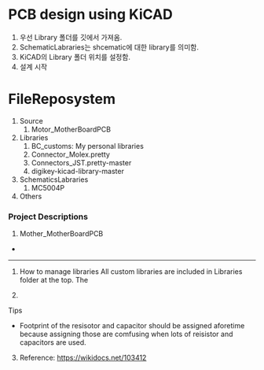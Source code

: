 # PCB design using KiCAD


1. 우선 Library 폴더를 깃에서 가져옴. 
2. SchematicLabraries는 shcematic에 대한 library를 의미함. 
3. KiCAD의 Library 폴더 위치를 설정함.
4. 설계 시작
   
# FileReposystem
1. Source
   1. Motor_MotherBoardPCB
2. Libraries
   1. BC_customs: My personal libraries
   2. Connector_Molex.pretty 
   3. Connectors_JST.pretty-master
   4. digikey-kicad-library-master
3. SchematicsLabraries
   1. MC5004P 
4. Others
   
### Project Descriptions
1. Mother_MotherBoardPCB
- 
---
1. How to manage libraries
All custom libraries are included in Libraries folder at the top. The 

2. 

Tips
* Footprint of the resisotor and capacitor should be assigned aforetime because assigning those are comfusing when lots of reisistor and capacitors are used.  
3. Reference: https://wikidocs.net/103412